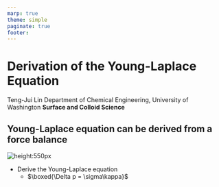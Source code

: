 ```yaml
---
marp: true
theme: simple
paginate: true
footer:
---
```

<!-- Marp for VS Code v1.5.2 -->

<!-- headingDivider: 2 -->
<!-- _class: cover -->
# Derivation of the Young-Laplace Equation

Teng-Jui Lin
Department of Chemical Engineering, University of Washington
**Surface and Colloid Science**

## Young-Laplace equation can be derived from a force balance
<!-- _class: twocol -->
![height:550px](surface-point-derive.png)

- Derive the Young-Laplace equation
  - $\boxed{\Delta p = \sigma\kappa}$
